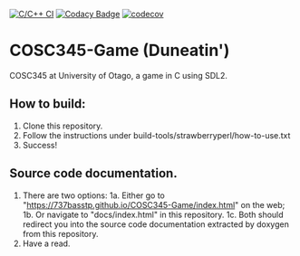<!-- Badges -->
[![C/C++ CI](https://github.com/737BassTP/COSC345-Game/actions/workflows/c-cpp.yml/badge.svg)](https://github.com/737BassTP/COSC345-Game/actions/workflows/c-cpp.yml) [![Codacy Badge](https://app.codacy.com/project/badge/Grade/29398fc7780e4af2bd480657443ab837)](https://app.codacy.com/gh/737BassTP/COSC345-Game/dashboard?utm_source=gh&utm_medium=referral&utm_content=&utm_campaign=Badge_grade) [![codecov](https://codecov.io/gh/737BassTP/COSC345-Game/graph/badge.svg?token=DV5HV1YIID)](https://codecov.io/gh/737BassTP/COSC345-Game)

<!-- Documentation below -->
# COSC345-Game (Duneatin')
COSC345 at University of Otago, a game in C using SDL2.

## How to build:
1. Clone this repository.
2. Follow the instructions under build-tools/strawberryperl/how-to-use.txt
3. Success!

## Source code documentation.
1. There are two options:
1a. Either go to "https://737basstp.github.io/COSC345-Game/index.html" on the web;
1b. Or navigate to "docs/index.html" in this repository.
1c. Both should redirect you into the source code documentation extracted by doxygen from this repository.
3. Have a read.


